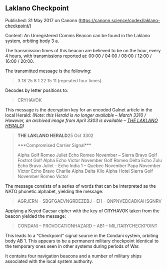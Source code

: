 ## Laklano Checkpoint

Published: 31 May 2017 on Canonn (https://canonn.science/codex/laklano-checkpoint/)

Content: An Unregistered Comms Beacon can be found in the Laklano system, orbiting body 3 a. 

The transmission times of this beacon are believed to be on the hour, every 4 hours, with transmissions reported at: 00:00 / 04:00 / 08:00 / 12:00 / 16:00 / 20:00. 

The transmitted message is the following:

> 
> 3 18 25 8 1 22 15 11
> (repeated four times)

Decodes by letter positions to:

> 
> CRYHAVOK

This message is the decryption key for an encoded Galnet article in the local Herald:
*(Note: this Herald is no longer available – March 3310 / However, an archived image from April 3303 is available – [THE LAKLANO HERALD](https://canonn.science/wp-content/uploads/2024/03/Herald-Laklano-2017-03-14.jpeg))*

> 
> **THE LAKLANO HERALD**25 Oct 3302
> 
> \*\*\*Compromised Carrier Signal\*\*\*
> 
> Alpha Golf Romeo Juliet Echo Romeo November –
> Sierra Bravo Golf Foxtrot Golf Alpha Echo Victor
> November Golf Romeo Delta Echo Zulu Echo Bravo
> Juliet – Echo India 1 – Quebec November Papa
> November Victor Echo Bravo Charlie Alpha Delta Kilo
> Alpha Hotel Sierra Golf November Romeo Victor

The message consists of a series of words that can be interpreted as the NATO phonetic alphabet, yielding the message:

> 
> AGRJERN – SBGFGAEVNGRDEZEBJ – EI1 – QNPNVEBCADKAHSGNRV

Applying a Keyed Caesar cipher with the key of CRYHAVOK taken from the beacon yielded the message:

> 
> CONDANI – PROVOCATIONHAZARD – AB1 – MILITARYCHECKPOINT

This leads to a “Checkpoint” signal source in the Condani system, orbiting body AB 1. This appears to be a permanent military checkpoint identical to the temporary ones seen in other systems during periods of War.

It contains four navigation beacons and a number of military ships associated with the local system authority.